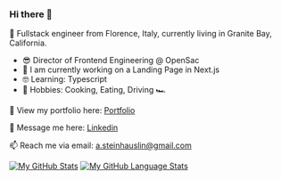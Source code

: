 ### Hi there 👋

:love_you_gesture: Fullstack engineer from Florence, Italy, currently living in Granite Bay, California.
- :sunglasses: Director of Frontend Engineering @ OpenSac
- :clap: I am currently working on a Landing Page in Next.js
- :nerd_face: Learning: Typescript
- :pizza: Hobbies: Cooking, Eating, Driving :racing_car:

👀 View my portfolio here: [Portfolio](https://www.alexandresteinhauslin.dev)

<!-- 📝 Check my resume out here: [Alex's Resume](drive.google.com) -->

💬 Message me here: [Linkedin](https://www.linkedin.com/in/alexandre-steinhauslin/)

📫 Reach me via email: [a.steinhauslin@gmail.com](mailto:a.steinhauslin@gmail.com)



[![My GitHub Stats](https://github-readme-stats.vercel.app/api/?username=Alisa1989&count_private=true&theme=tokyonight&showicons=true)]()
[![My GitHub Language Stats](https://github-readme-stats.vercel.app/api/top-langs?username=alisa1989&&layout=compact)]()
